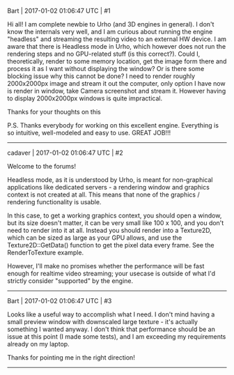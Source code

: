 Bart | 2017-01-02 01:06:47 UTC | #1

Hi all!
I am complete newbie to Urho (and 3D engines in general). I don't know the internals very well, and I am curious about running the engine "headless" and streaming the resulting video to an external HW device. I am aware that there is Headless mode in Urho, which however does not run the rendering steps and no GPU-related stuff (is this correct?). 
Could I, theoretically, render to some memory location, get the image form there and process it as I want without displaying the window? Or is there some blocking issue why this cannot be done? I need to render roughly 2000x2000px image and stream it out the computer, only option I have now is render in window, take Camera screenshot and stream it. However having to display 2000x2000px windows is quite impractical.

Thanks for your thoughts on this


P.S. Thanks everybody for working on this excellent engine. Everything is so intuitive, well-modeled and easy to use. GREAT JOB!!!

-------------------------

cadaver | 2017-01-02 01:06:47 UTC | #2

Welcome to the forums!

Headless mode, as it is understood by Urho, is meant for non-graphical applications like dedicated servers - a rendering window and graphics context is not created at all. This means that none of the graphics / rendering functionality is usable.

In this case, to get a working graphics context, you should open a window, but its size doesn't matter, it can be very small like 100 x 100, and you don't need to render into it at all. Instead you should render into a Texture2D, which can be sized as large as your GPU allows, and use the Texture2D::GetData() function to get the pixel data every frame. See the RenderToTexture example.

However, I'll make no promises whether the performance will be fast enough for realtime video streaming; your usecase is outside of what I'd strictly consider "supported" by the engine.

-------------------------

Bart | 2017-01-02 01:06:47 UTC | #3

Looks like a useful way to accomplish what I need. I don't mind having a small preview window with downscaled large texture - it's actually something I wanted anyway. I don't think that performance should be an issue at this point (I made some tests), and I am exceeding my requirements already on my laptop.

Thanks for pointing me in the right direction!

-------------------------

